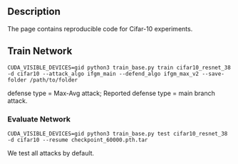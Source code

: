 ## Description
The page contains reproducible code for Cifar-10 experiments.
## Train Network
```
CUDA_VISIBLE_DEVICES=gid python3 train_base.py train cifar10_resnet_38 -d cifar10 --attack_algo ifgm_main --defend_algo ifgm_max_v2 --save-folder /path/to/folder
```
defense type = Max-Avg attack; Reported defense type = main branch attack.

### Evaluate Network
```
CUDA_VISIBLE_DEVICES=gid python3 train_base.py test cifar10_resnet_38 -d cifar10 --resume checkpoint_60000.pth.tar
```
We test all attacks by default.
